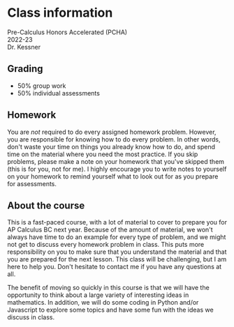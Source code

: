 # Class information

Pre-Calculus Honors Accelerated (PCHA)  
2022-23  
Dr. Kessner  


## Grading

- 50% group work
- 50% individual assessments


## Homework 

You are _not_ required to do every assigned homework problem.  However, you are
responsible for knowing how to do every problem.  In other words, don't waste
your time on things you already know how to do, and spend time on the material
where you need the most practice.  If you skip problems, please make a note on
your homework that you've skipped them (this is for you, not for me).  I highly
encourage you to write notes to yourself on your homework to remind yourself
what to look out for as you prepare for assessments.  


## About the course

This is a fast-paced course, with a lot of material to cover to prepare you for
AP Calculus BC next year.  Because of the amount of material, we won't always
have time to do an example for every type of problem, and we might not get to
discuss every homework problem in class.  This puts more responsibility on you
to make sure that you understand the material and that you are prepared for the
next lesson.  This class will be challenging, but I am here to help you.  Don't
hesitate to contact me if you have any questions at all.

The benefit of moving so quickly in this course is that we will have the
opportunity to think about a large variety of interesting ideas in mathematics.
In addition, we will do some coding in Python and/or Javascript to explore some
topics and have some fun with the ideas we discuss in class.


